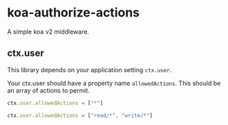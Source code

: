 # koa-authorize-actions
A simple koa v2 middleware.

## ctx.user

This library depends on your application setting `ctx.user`.

Your ctx.user should have a property name `allowedActions`. This should be an array of actions to permit.

```js
ctx.user.allowedActions = ["*"]
```


```js
ctx.user.allowedActions = ["read/*", "write/*"]
```
